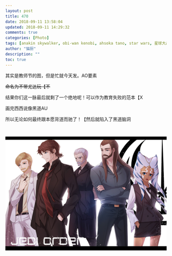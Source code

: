 ```yaml
---
layout: post
title: 470
date: 2018-09-11 13:58:04
updated: 2018-09-11 14:29:32
comments: true
categories: [Photo]
tags: [anakin skywalker, obi-wan kenobi, ahsoka tano, star wars, 星球大战, obikin, AO, Count Dooku, Qui-Gon Jinn]
author: "猫厨"
description: ""
toc: true
---
```


<p>其实是教师节的图，但是忙就今天发。AO要素</p> 
<p><span style="text-decoration:line-through;"  >命名为</span><span style="text-decoration:line-through;"  >不带尤达玩【不</span></p> 
<p>结果你们这一脉最后就剩了一个绝地呢！可以作为教育失败的范本【X</p> 
<p>画完西西说像黑道AU</p> 
<p>所以无论如何最终跟本愿背道而驰了！【然后就陷入了黑道脑洞</p> 
<p><br /></p>

![](https://raw.githubusercontent.com/alicewish/meowchain247/master/img_cVZNdzJtQk9JV2N3R2ExKzR1bFo1MkpSa3A1OW82ZWh1eW4wbnB5dWZ1cS9aQzVQNWE2SUJnPT0.jpg)